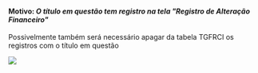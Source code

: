 #### Motivo: <i>O título em questão tem registro na tela "Registro de Alteração Financeiro"</i>

<p>Possivelmente também será necessário apagar da tabela TGFRCI os registros com o título em questão</p>

<img src="https://raw.githubusercontent.com/deivealtoe/problemas_sankhya_resolvidos/master/_src/_images/o_titulo_esta_em_cobranca_registrada.png">
